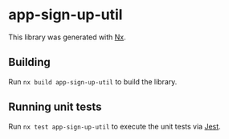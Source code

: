 # app-sign-up-util

This library was generated with [Nx](https://nx.dev).

## Building

Run `nx build app-sign-up-util` to build the library.

## Running unit tests

Run `nx test app-sign-up-util` to execute the unit tests via [Jest](https://jestjs.io).
